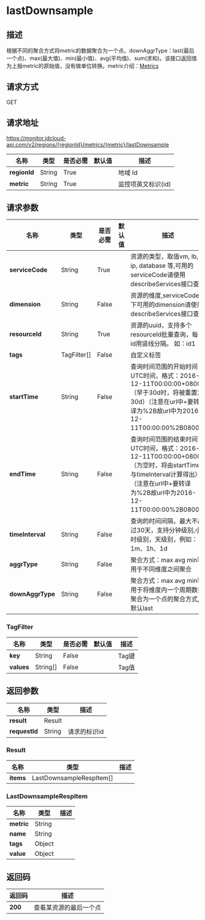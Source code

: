# lastDownsample


## 描述
根据不同的聚合方式将metric的数据聚合为一个点。downAggrType：last(最后一个点)、max(最大值)、min(最小值)、avg(平均值)、sum(求和)。该接口返回值为上报metric的原始值，没有做单位转换。metric介绍：<a href="https://docs.jdcloud.com/cn/monitoring/metrics">Metrics</a>

## 请求方式
GET

## 请求地址
https://monitor.jdcloud-api.com/v2/regions/{regionId}/metrics/{metric}/lastDownsample

|名称|类型|是否必需|默认值|描述|
|---|---|---|---|---|
|**regionId**|String|True| |地域 Id|
|**metric**|String|True| |监控项英文标识(id)|

## 请求参数
|名称|类型|是否必需|默认值|描述|
|---|---|---|---|---|
|**serviceCode**|String|True| |资源的类型，取值vm, lb, ip, database 等,可用的serviceCode请使用describeServices接口查询|
|**dimension**|String|False| |资源的维度,serviceCode下可用的dimension请使用describeServices接口查询|
|**resourceId**|String|True| |资源的uuid，支持多个resourceId批量查询，每个id用竖线分隔。 如：id1|id2|id3|id4|
|**tags**|TagFilter[]|False| |自定义标签|
|**startTime**|String|False| |查询时间范围的开始时间， UTC时间，格式：2016-12-11T00:00:00+0800（早于30d时，将被重置为30d）（注意在url中+要转译为%2B故url中为2016-12-11T00:00:00%2B0800）|
|**endTime**|String|False| |查询时间范围的结束时间， UTC时间，格式：2016-12-11T00:00:00+0800（为空时，将由startTime与timeInterval计算得出）（注意在url中+要转译为%2B故url中为2016-12-11T00:00:00%2B0800）|
|**timeInterval**|String|False| |查询的时间间隔，最大不超过30天，支持分钟级别,小时级别，天级别，例如：1m、1h、1d|
|**aggrType**|String|False| |聚合方式：max avg min等,用于不同维度之间聚合|
|**downAggrType**|String|False| |聚合方式：max avg min等,用于将维度内一个周期数据聚合为一个点的聚合方式,默认last|

### TagFilter
|名称|类型|是否必需|默认值|描述|
|---|---|---|---|---|
|**key**|String|False| |Tag键|
|**values**|String[]|False| |Tag值|

## 返回参数
|名称|类型|描述|
|---|---|---|
|**result**|Result| |
|**requestId**|String|请求的标识id|

### Result
|名称|类型|描述|
|---|---|---|
|**items**|LastDownsampleRespItem[]| |
### LastDownsampleRespItem
|名称|类型|描述|
|---|---|---|
|**metric**|String| |
|**name**|String| |
|**tags**|Object| |
|**value**|Object| |

## 返回码
|返回码|描述|
|---|---|
|**200**|查看某资源的最后一个点|
